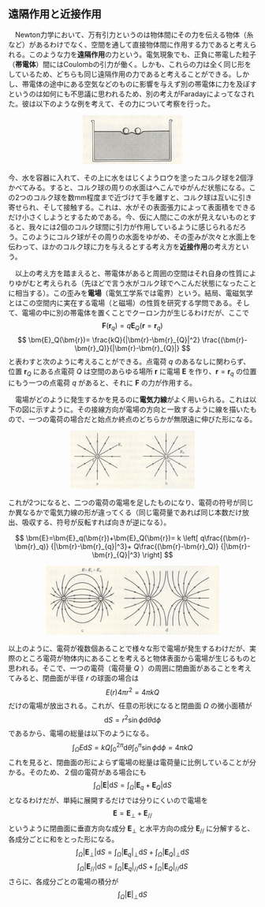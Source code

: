 
## 遠隔作用と近接作用

　Newton力学において、万有引力というのは物体間にその力を伝える物体（糸など）があるわけでなく、空間を通して直接物体間に作用する力であると考えられる。このような力を**遠隔作用**の力という。電気現象でも、正負に帯電した粒子（**帯電体**）間にはCoulombの引力が働く。しかも、これらの力は全く同じ形をしているため、どちらも同じ遠隔作用の力であると考えることができる。しかし、帯電体の途中にある空気などのものに影響を与えず別の帯電体に力を及ぼすというのは如何にも不思議に思われるため、別の考えがFaradayによってなされた。彼は以下のような例を考えて、その力について考察を行った。

<p align="center">
    <img width="40%" src="images/proximity_action.png">
</p>

今、水を容器に入れて、その上に水をはじくようロウを塗ったコルク球を2個浮かべてみる。すると、コルク球の周りの水面はへこんでゆがんだ状態になる。この2つのコルク球を数mm程度まで近づけて手を離すと、コルク球は互いに引き寄せられ、そして接触する。これは、水がその表面張力によって表面積をできるだけ小さくしようとするためである。今、仮に人間にこの水が見えないものとすると、我々には2個のコルク球間に引力が作用しているように感じられるだろう。このようにコルク球がその周りの水面をゆがめ、その歪みが次々と水面上を伝わって、ほかのコルク球に力を与えるとする考え方を**近接作用**の考え方という。

　以上の考え方を踏まえると、帯電体があると周囲の空間はそれ自身の性質によりゆがむと考えられる（先ほどで言う水がコルク球でへこんだ状態になったことに相当する）。この歪みを**電場**（電気工学系では電界）という。結局、電磁気学とはこの空間内に実在する電場（と磁場）の性質を研究する学問である。そして、電場の中に別の帯電体を置くことでクーロン力が生じるわけだが、ここで
$$
    \bm{F}(\bm{r}_q)=q\bm{E}_Q
    (\bm{r}=\bm{r}_q)
$$
$$
    \bm{E}_Q(\bm{r})=
    \frac{kQ}{|\bm{r}-\bm{r}_{Q}|^2}
    \frac{(\bm{r}-\bm{r}_Q)}{|\bm{r}-\bm{r}_{Q}|}
$$
と表わすと次のように考えることができる。点電荷 $q$ のあるなしに関わらず、位置 $\bm{r}_Q$ にある点電荷 $Q$ は空間のあらゆる場所 $\bm{r}$ に電場 $\bm{E}$ を作り、$\bm{r}=\bm{r}_q$ の位置にもう一つの点電荷 $q$ があると、それに $\bm{F}$ の力が作用する。

　電場がどのように発生するかを見るのに**電気力線**がよく用いられる。これは以下の図に示すように。その接線方向が電場の方向と一致するように線を描いたもので、一つの電荷の場合だと始点か終点のどちらかが無限遠に伸びた形になる。

<p align="center">
    <img width="50%" src="images/flux_line_mono.png">
</p>

これが2つになると、二つの電荷の電場を足したものになり、電荷の符号が同じか異なるかで電気力線の形が違ってくる（同じ電荷量であれば同じ本数だけ放出、吸収する、符号が反転すれば向きが逆になる）。

$$
    \bm{E}=\bm{E}_q(\bm{r})+\bm{E}_Q(\bm{r})=
    k
    \left[
        q\frac{(\bm{r}-\bm{r}_q)}
        {|\bm{r}-\bm{r}_{q}|^3}+
        Q\frac{(\bm{r}-\bm{r}_Q)}
        {|\bm{r}-\bm{r}_{Q}|^3}
    \right]
$$

<p align="center">
    <img width="70%" src="images/flux_line_two.png">
</p>

以上のように、電荷が複数個あることで様々な形で電場が発生するわけだが、実際のところ電荷が物体内にあることを考えると物体表面から電場が生じるものと思われる。そこで、一つの電荷（電荷量 $Q$ ）の周囲に閉曲面があることを考えてみると、閉曲面が半径 $r$ の球面の場合は
$$
    E(r)4\pi r^2=4\pi kQ
$$
だけの電場が放出される。これが、任意の形状になると閉曲面 $\Omega$ の微小面積が
$$
    \mathrm{d}S=
    r^2\sin\phi\mathrm{d}\theta\mathrm{d}\phi
$$
であるから、電場の総量は以下のようになる。
$$
    \int_{\Omega} E\mathrm{d}S=
    kQ\int_{0}^{2\pi}\mathrm{d}\theta
    \int_{0}^{\pi}\sin\phi\mathrm{d}\phi=
    4\pi k Q
$$
これを見ると、閉曲面の形によらず電場の総量は電荷量に比例していることが分かる。そのため、２個の電荷がある場合にも
$$
    \int_{\Omega} |\bm{E}|\mathrm{d}S=
    \int_{\Omega} |\bm{E}_q+\bm{E}_Q|
    \mathrm{d}S
$$
となるわけだが、単純に展開するだけでは分りにくいので電場を
$$
    \bm{E}=\bm{E}_{\perp}+\bm{E}_{//}
$$
というように閉曲面に垂直方向な成分 $\bm{E}_{\perp}$ と水平方向の成分 $\bm{E}_{//}$ に分解すると、各成分ごとに和をとった形になる。
$$
    \int_{\Omega} |\bm{E}_{\perp}|\mathrm{d}S=
    \int_{\Omega} 
    |\bm{E}_q|_{\perp}\mathrm{d}S+
    \int_{\Omega} 
    |\bm{E}_Q|_{\perp}\mathrm{d}S
$$
$$
    \int_{\Omega} |\bm{E}_{//}|\mathrm{d}S=
    \int_{\Omega} 
    |\bm{E}_q|_{//}\mathrm{d}S+
    \int_{\Omega}
    |\bm{E}_Q|_{//}\mathrm{d}S
$$
さらに、各成分ごとの電場の積分が
$$
    \int_{\Omega} |\bm{E}|_{\perp}\mathrm{d}S
$$